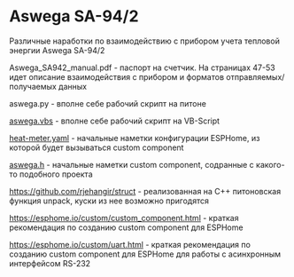 # Aswega SA-94/2

Различные наработки по взаимодействию с прибором учета тепловой энергии Aswega SA-94/2

Aswega_SA942_manual.pdf - паспорт на счетчик. На страницах 47-53 идет описание взаимодействия с прибором и форматов отправляемых/получаемых данных

aswega.py - вполне себе рабочий скрипт на питоне

[aswega.vbs](blob/main/aswega.vbs) - вполне себе рабочий скрипт на VB-Script

[heat-meter.yaml](blob/main/aswega.vbs) - начальные наметки конфигурации ESPHome, из которой будет вызываться custom component

[aswega.h](blob/main/aswega.h) - начальные наметки custom component, содранные с какого-то подобного проекта

https://github.com/rjehangir/struct - реализованная на C++ питоновская функция unpack, куски из нее возможно пригодятся

https://esphome.io/custom/custom_component.html - краткая рекомендация по созданию custom component для ESPHome

https://esphome.io/custom/uart.html - краткая рекомендация по созданию custom component для ESPHome для работы с асинхронным интерфейсом RS-232
